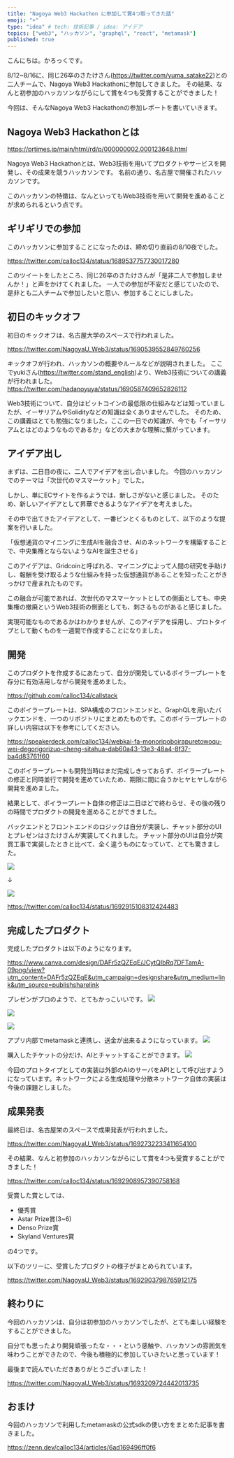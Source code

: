 ```yaml
---
title: "Nagoya Web3 Hackathon に参加して賞4つ取ってきた話"
emoji: "☀️"
type: "idea" # tech: 技術記事 / idea: アイデア
topics: ["web3", "ハッカソン", "graphql", "react", "metamask"]
published: true
---
```


こんにちは。かろっくです。

8/12~8/16に、同じ26卒のさたけさん(https://twitter.com/yuma_satake22)との二人チームで、Nagoya Web3 Hackathonに参加してきました。
その結果、なんと初参加のハッカソンながらにして賞を4つも受賞することができました！

今回は、そんなNagoya Web3 Hackathonの参加レポートを書いていきます。

## Nagoya Web3 Hackathonとは
https://prtimes.jp/main/html/rd/p/000000002.000123648.html

Nagoya Web3 Hackathonとは、Web3技術を用いてプロダクトやサービスを開発し、その成果を競うハッカソンです。
名前の通り、名古屋で開催されたハッカソンです。

このハッカソンの特徴は、なんといってもWeb3技術を用いて開発を進めることが求められるという点です。

## ギリギリでの参加

このハッカソンに参加することになったのは、締め切り直前の8/10夜でした。

https://twitter.com/calloc134/status/1689537757730017280

このツイートをしたところ、同じ26卒のさたけさんが「是非二人で参加しませんか！」と声をかけてくれました。
一人での参加が不安だと感じていたので、是非とも二人チームで参加したいと思い、参加することにしました。

## 初日のキックオフ

初日のキックオフは、名古屋大学のスペースで行われました。

https://twitter.com/NagoyaU_Web3/status/1690539552849760256

キックオフが行われ、ハッカソンの概要やルールなどが説明されました。
ここでyukiさん(https://twitter.com/stand_english)より、Web3技術についての講義が行われました。
https://twitter.com/hadanoyuya/status/1690587409652826112

Web3技術について、自分はビットコインの最低限の仕組みなどは知っていましたが、イーサリアムやSolidityなどの知識は全くありませんでした。
そのため、この講義はとても勉強になりました。ここの一日での知識が、今でも「イーサリアムとはどのようなものであるか」などの大まかな理解に繋がっています。

## アイデア出し

まずは、二日目の夜に、二人でアイデアを出し合いました。
今回のハッカソンでのテーマは「次世代のマスマーケット」でした。

しかし、単にECサイトを作るようでは、新しさがないと感じました。
そのため、新しいアイデアとして昇華できるようなアイデアを考えました。

その中で出てきたアイデアとして、一番ピンとくるものとして、以下のような提案を行いました。

「仮想通貨のマイニングに生成AIを融合させ、AIのネットワークを構築することで、中央集権とならないようなAIを誕生させる」

このアイデアは、Gridcoinと呼ばれる、マイニングによって人間の研究を手助けし、報酬を受け取るような仕組みを持った仮想通貨があることを知ったことがきっかけで産まれたものです。

この融合が可能であれば、次世代のマスマーケットとしての側面としても、中央集権の撤廃というWeb3技術の側面としても、刺さるものがあると感じました。

実現可能なものであるかはわかりませんが、このアイデアを採用し、プロトタイプとして動くものを一週間で作成することになりました。

## 開発

このプロダクトを作成するにあたって、自分が開発しているボイラープレートを存分に有効活用しながら開発を進めました。

https://github.com/calloc134/callstack

このボイラープレートは、SPA構成のフロントエンドと、GraphQLを用いたバックエンドを、一つのリポジトリにまとめたものです。このボイラープレートの詳しい内容は以下を参考にしてください。

https://speakerdeck.com/calloc134/webkai-fa-monoripoboirapuretowoqu-wei-degorigorizuo-cheng-sitahua-dab60a43-13e3-48a4-8f37-ba4d83761f60

このボイラープレートも開発当時はまだ完成しきっておらず、ボイラープレートの修正と同時並行で開発を進めていたため、期限に間に合うかヒヤヒヤしながら開発を進めました。

結果として、ボイラープレート自体の修正は二日ほどで終わらせ、その後の残りの時間でプロダクトの開発を進めることができました。

バックエンドとフロントエンドのロジックは自分が実装し、チャット部分のUIとプレゼンはさたけさんが実装してくれました。
チャット部分のUIは自分が突貫工事で実装したときと比べて、全く違うものになっていて、とても驚きました。

![](/images/97c8e2ffed54bc/2023-09-02-21-57-48.png)

↓

![](/images/97c8e2ffed54bc/2023-09-02-21-58-11.png)

https://twitter.com/calloc134/status/1692915108312424483

## 完成したプロダクト

完成したプロダクトは以下のようになります。

https://www.canva.com/design/DAFr5zQZEqE/JCytQIbRq7DFTamA-09png/view?utm_content=DAFr5zQZEqE&utm_campaign=designshare&utm_medium=link&utm_source=publishsharelink


プレゼンがプロのようで、とてもかっこいいです。
![](/images/97c8e2ffed54bc/2023-09-02-21-58-52.png)

![](/images/97c8e2ffed54bc/2023-09-02-22-14-14.png)

![](/images/97c8e2ffed54bc/2023-09-02-22-14-32.png)

アプリ内部でmetamaskと連携し、送金が出来るようになっています。
![](/images/97c8e2ffed54bc/2023-09-02-22-00-09.png)

購入したチケットの分だけ、AIとチャットすることができます。
![](/images/97c8e2ffed54bc/2023-09-02-22-00-45.png)

今回のプロトタイプとしての実装は外部のAIのサーバをAPIとして呼び出すようになっています。ネットワークによる生成処理や分散ネットワーク自体の実装は今後の課題としました。

## 成果発表

最終日は、名古屋栄のスペースで成果発表が行われました。

https://twitter.com/NagoyaU_Web3/status/1692732233411654100

その結果、なんと初参加のハッカソンながらにして賞を4つも受賞することができました！

https://twitter.com/calloc134/status/1692908957390758168

受賞した賞としては、

 - 優秀賞
 - Astar Prize賞(3~6)
 - Denso Prize賞
 - Skyland Ventures賞

の4つです。

以下のツリーに、受賞したプロダクトの様子がまとめられています。

https://twitter.com/NagoyaU_Web3/status/1692903798765912175

## 終わりに

今回のハッカソンは、自分は初参加のハッカソンでしたが、とても楽しい経験をすることができました。

自分でも思ったより開発頑張ったな・・・という感触や、ハッカソンの雰囲気を味わうことができたので、今後も積極的に参加していきたいと思っています！

最後まで読んでいただきありがとうございました！

https://twitter.com/NagoyaU_Web3/status/1693209724442013735

## おまけ

今回のハッカソンで利用したmetamaskの公式sdkの使い方をまとめた記事を書きました。

https://zenn.dev/calloc134/articles/6ad169496ff0f6